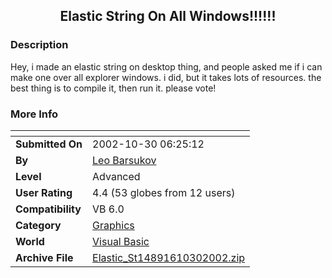 ﻿<div align="center">

## Elastic String On All Windows\!\!\!\!\!\!


</div>

### Description

Hey, i made an elastic string on desktop thing, and people asked me if i can make one over all explorer windows. i did, but it takes lots of resources. the best thing is to compile it, then run it.   please vote!
 
### More Info
 


<span>             |<span>
---                |---
**Submitted On**   |2002-10-30 06:25:12
**By**             |[Leo Barsukov](https://github.com/Planet-Source-Code/PSCIndex/blob/master/ByAuthor/leo-barsukov.md)
**Level**          |Advanced
**User Rating**    |4.4 (53 globes from 12 users)
**Compatibility**  |VB 6\.0
**Category**       |[Graphics](https://github.com/Planet-Source-Code/PSCIndex/blob/master/ByCategory/graphics__1-46.md)
**World**          |[Visual Basic](https://github.com/Planet-Source-Code/PSCIndex/blob/master/ByWorld/visual-basic.md)
**Archive File**   |[Elastic\_St14891610302002\.zip](https://github.com/Planet-Source-Code/leo-barsukov-elastic-string-on-all-windows__1-40265/archive/master.zip)








